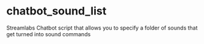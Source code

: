 # chatbot_sound_list
Streamlabs Chatbot script that allows you to specify a folder of sounds that get turned into sound commands
